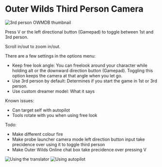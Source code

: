 # Outer Wilds Third Person Camera

![3rd person OWMDB thumbnail](https://user-images.githubusercontent.com/22628069/143732128-63ef39dc-a48c-4648-b109-855e37526776.png)

Press V or the left directional button (Gamepad) to toggle between 1st and 3rd person.

Scroll in/out to zoom in/out.

There are a few settings in the options menu:
- Keep free look angle: You can freelook around your character while holding alt or the downward direction button (Gamepad). Toggling this option keeps the camera at that angle when you let go.
- Use 3rd person by default: Determines if you start the game in 1st or 3rd person.
- Use custom dreamer model: What it says

Known issues:
- Can target self with autopilot
- Tools rotate with you when using free look

Todo:
- Make different colour fire
- Make probe launcher camera mode left direction button input take precidence over using it to toggle third person
- Make Outer Wilds Online chat box take precidence over pressing V

![Using the translator](https://user-images.githubusercontent.com/22628069/143732387-f3c82062-37d5-46d5-8b06-11500168d55a.png)
![Using autopilot](https://user-images.githubusercontent.com/22628069/143732389-5b8e5d94-0f57-4c93-b5af-cf5e7123e9c9.png)
